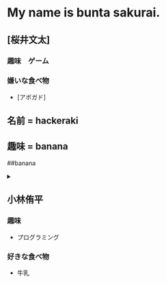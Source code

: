 
# My name is bunta sakurai. 

## [桜井文太]

### 趣味　ゲーム
### 嫌いな食べ物
- [アボガド]



## 名前 = hackeraki
## 趣味 = banana
##banana
<details><summary></summary>

```rb
'banana'
```
</details>

## 小林侑平

### 趣味
- プログラミング
### 好きな食べ物
- 牛乳
